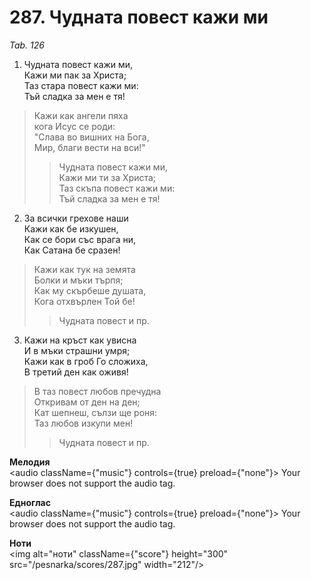 # 287. Чудната повест кажи ми

_Tab. 126_

1. Чудната повест кажи ми,  
Кажи ми пак за Христа;  
Таз стара повест кажи ми:  
Тъй сладка за мен е тя!  

> Кажи как ангели пяха  
> кога Исус се роди:  
> "Слава во вишних на Бога,  
> Мир, благи вести на вси!"  
> > Чудната повест кажи ми,  
> > Кажи ми ти за Христа;  
> > Таз скъпа повест кажи ми:  
> > Тъй сладка за мен е тя!

2. За всички грехове наши  
Кажи как бе изкушен,  
Как се бори със врага ни,  
Как Сатана бе сразен!  

> Кажи как тук на земята  
> Болки и мъки търпя;  
> Как му скърбеше душата,  
> Кога отхвърлен Той бе!  
> > Чудната повест и пр.  

3. Кажи на кръст как увисна  
И в мъки страшни умря;  
Кажи как в гроб Го сложиха,  
В третий ден как оживя!  

> В таз повест любов пречудна  
> Откривам от ден на ден;  
> Кат шепнеш, сълзи ще роня:  
> Таз любов изкупи мен!  
> > Чудната повест и пр.

**Мелодия**  
<audio className={"music"} controls={true} preload={"none"}>
    <source src="/pesnarka/mp3/287.mp3" type="audio/mpeg"/>
    Your browser does not support the audio tag.
</audio>

**Едноглас**  
<audio className={"music"} controls={true} preload={"none"}>
    <source src="/pesnarka/transp/287.mp3" type="audio/mpeg"/>
    Your browser does not support the audio tag.
</audio>

**Ноти**  
<img alt="ноти" className={"score"} height="300" src="/pesnarka/scores/287.jpg" width="212"/>
